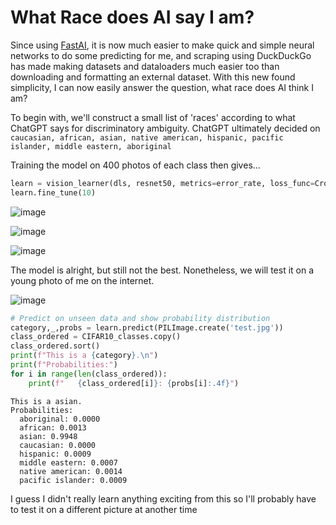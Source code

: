 # What Race does AI say I am?

Since using [FastAI](https://github.com/fastai/fastai), it is now much easier to make quick and simple neural networks to do some predicting for me, and scraping using DuckDuckGo has made making datasets and dataloaders much easier too than downloading and formatting an external dataset. With this new found simplicity, I can now easily answer the question, what race does AI think I am?

To begin with, we'll construct a small list of 'races' according to what ChatGPT says for discriminatory ambiguity. ChatGPT ultimately decided on `caucasian, african, asian, native american, hispanic, pacific islander, middle eastern, aboriginal`

Training the model on 400 photos of each class then gives...

```python
learn = vision_learner(dls, resnet50, metrics=error_rate, loss_func=CrossEntropyLossFlat())
learn.fine_tune(10)
```
![image](https://github.com/etwaugh/etwaugh.github.io/assets/114034917/f2b01e55-3c70-4263-99e8-a94e5a6641b3)

![image](https://github.com/etwaugh/etwaugh.github.io/assets/114034917/47a2de56-0451-43e3-9052-9fee36683b9f)

![image](https://github.com/etwaugh/etwaugh.github.io/assets/114034917/51f6fe1f-e060-4519-bc8f-1518a3f239aa)

The model is alright, but still not the best. Nonetheless, we will test it on a young photo of me on the internet.

![image](https://github.com/etwaugh/etwaugh.github.io/assets/114034917/4d1014ed-3623-4e84-9d2d-37062f6885c8)

```python
# Predict on unseen data and show probability distribution
category,_,probs = learn.predict(PILImage.create('test.jpg'))
class_ordered = CIFAR10_classes.copy()
class_ordered.sort()
print(f"This is a {category}.\n")
print(f"Probabilities:")
for i in range(len(class_ordered)):
    print(f"   {class_ordered[i]}: {probs[i]:.4f}")
```
    This is a asian.
    Probabilities:
      aboriginal: 0.0000
      african: 0.0013
      asian: 0.9948
      caucasian: 0.0000
      hispanic: 0.0009
      middle eastern: 0.0007
      native american: 0.0014
      pacific islander: 0.0009

I guess I didn't really learn anything exciting from this so I'll probably have to test it on a different picture at another time

